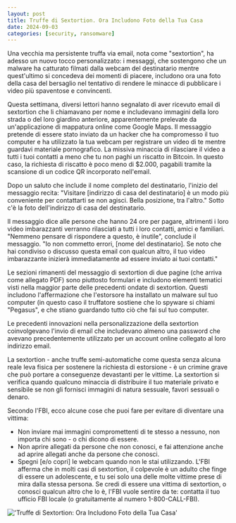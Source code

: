 ```yaml
---
layout: post
title: Truffe di Sextortion. Ora Includono Foto della Tua Casa
date: 2024-09-03
categories: [security, ransomware]
---
```


Una vecchia ma persistente truffa via email, nota come "sextortion", ha adesso un nuovo tocco personalizzato: i messaggi, che sostengono che un malware ha catturato filmati dalla webcam del destinatario mentre quest'ultimo si concedeva dei momenti di piacere, includono ora una foto della casa del bersaglio nel tentativo di rendere le minacce di pubblicare i video più spaventose e convincenti.

Questa settimana, diversi lettori hanno segnalato di aver ricevuto email di sextortion che li chiamavano per nome e includevano immagini della loro strada o del loro giardino anteriore, apparentemente prelevate da un'applicazione di mappatura online come Google Maps. Il messaggio pretende di essere stato inviato da un hacker che ha compromesso il tuo computer e ha utilizzato la tua webcam per registrare un video di te mentre guardavi materiale pornografico. La missiva minaccia di rilasciare il video a tutti i tuoi contatti a meno che tu non paghi un riscatto in Bitcoin. In questo caso, la richiesta di riscatto è poco meno di $2.000, pagabili tramite la scansione di un codice QR incorporato nell'email.

Dopo un saluto che include il nome completo del destinatario, l'inizio del messaggio recita: "Visitare [indirizzo di casa del destinatario] è un modo più conveniente per contattarti se non agisci. Bella posizione, tra l'altro." Sotto c'è la foto dell'indirizzo di casa del destinatario.

Il messaggio dice alle persone che hanno 24 ore per pagare, altrimenti i loro video imbarazzanti verranno rilasciati a tutti i loro contatti, amici e familiari. "Nemmeno pensare di rispondere a questo, è inutile", conclude il messaggio. "Io non commetto errori, [nome del destinatario]. Se noto che hai condiviso o discusso questa email con qualcun altro, il tuo video imbarazzante inizierà immediatamente ad essere inviato ai tuoi contatti."

Le sezioni rimanenti del messaggio di sextortion di due pagine (che arriva come allegato PDF) sono piuttosto formulari e includono elementi tematici visti nella maggior parte delle precedenti ondate di sextortion. Questi includono l'affermazione che l'estorsore ha installato un malware sul tuo computer (in questo caso il truffatore sostiene che lo spyware si chiami "Pegasus", e che stiano guardando tutto ciò che fai sul tuo computer.

Le precedenti innovazioni nella personalizzazione della sextortion coinvolgevano l'invio di email che includevano almeno una password che avevano precedentemente utilizzato per un account online collegato al loro indirizzo email.

La sextortion - anche truffe semi-automatiche come questa senza alcuna reale leva fisica per sostenere la richiesta di estorsione - è un crimine grave che può portare a conseguenze devastanti per le vittime. La sextortion si verifica quando qualcuno minaccia di distribuire il tuo materiale privato e sensibile se non gli fornisci immagini di natura sessuale, favori sessuali o denaro.

Secondo l'FBI, ecco alcune cose che puoi fare per evitare di diventare una vittima:
- Non inviare mai immagini compromettenti di te stesso a nessuno, non importa chi sono - o chi dicono di essere.
- Non aprire allegati da persone che non conosci, e fai attenzione anche ad aprire allegati anche da persone che conosci.
- Spegni [e/o copri] le webcam quando non le stai utilizzando.
L'FBI afferma che in molti casi di sextortion, il colpevole è un adulto che finge di essere un adolescente, e tu sei solo una delle molte vittime prese di mira dalla stessa persona. Se credi di essere una vittima di sextortion, o conosci qualcun altro che lo è, l'FBI vuole sentire da te: contatta il tuo ufficio FBI locale (o gratuitamente al numero 1-800-CALL-FBI).

!['Truffe di Sextortion: Ora Includono Foto della Tua Casa'](/PirateSec/assets/images/2024-09-03-sextortion-scams-now-include-photos-of-your-home.png)
